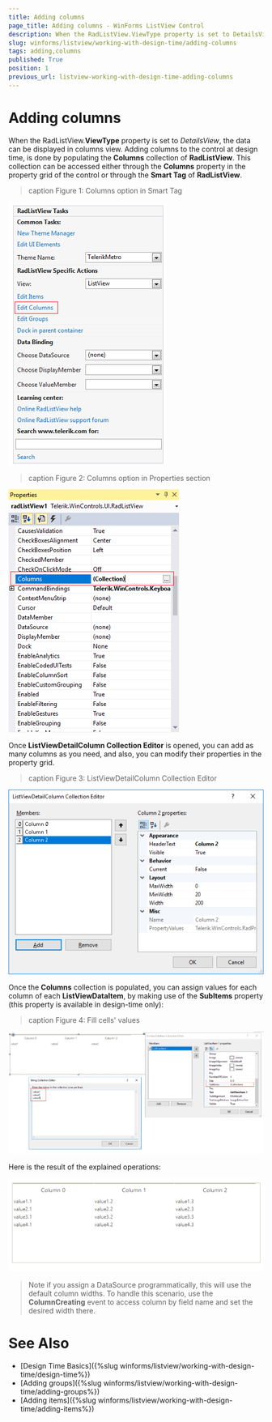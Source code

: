 ```yaml
---
title: Adding columns
page_title: Adding columns - WinForms ListView Control
description: When the RadListView.ViewType property is set to DetailsView, the data can be displayed in columns view.
slug: winforms/listview/working-with-design-time/adding-columns
tags: adding,columns
published: True
position: 1
previous_url: listview-working-with-design-time-adding-columns
---
```


# Adding columns

When the RadListView.**ViewType** property is set to *DetailsView*, the data can be displayed in columns view. Adding columns to the control at design time, is done by populating the **Columns** collection of **RadListView**. This collection can be accessed either through the __Columns__ property in the property grid of the control or through the __Smart Tag__ of **RadListView**.        

>caption Figure 1: Columns option in Smart Tag

![listview-working-with-design-time-adding-columns 001](images/listview-working-with-design-time-adding-columns001.png)

>caption Figure 2: Columns option in Properties section

![listview-working-with-design-time-adding-columns 002](images/listview-working-with-design-time-adding-columns002.png)

Once __ListViewDetailColumn Collection Editor__ is opened, you can add as many columns as you need, and also, you can modify their properties in the property grid.

>caption Figure 3: ListViewDetailColumn Collection Editor

![listview-working-with-design-time-adding-columns 003](images/listview-working-with-design-time-adding-columns003.png)

Once the __Columns__ collection is populated, you can assign values for each column of each **ListViewDataItem**, by making use of the __SubItems__ property (this property is available in design-time only):

>caption Figure 4: Fill cells' values

![listview-working-with-design-time-adding-columns 004](images/listview-working-with-design-time-adding-columns004.png)

Here is the result of the explained operations:

![listview-working-with-design-time-adding-columns 005](images/listview-working-with-design-time-adding-columns005.png)

> Note if you assign a DataSource programmatically, this will use the default column widths. To handle this scenario, use the **ColumnCreating** event to access column by field name and set the desired width there.


# See Also

* [Design Time Basics]({%slug winforms/listview/working-with-design-time/design-time%})	
* [Adding groups]({%slug winforms/listview/working-with-design-time/adding-groups%})	
* [Adding items]({%slug winforms/listview/working-with-design-time/adding-items%})	 
